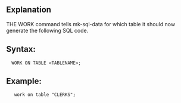 ## Explanation

THE WORK command tells mk-sql-data for which table it should now generate the following SQL code. 

## Syntax:

```
  WORK ON TABLE <TABLENAME>;  
```

## Example:

```
   work on table "CLERKS";
```

